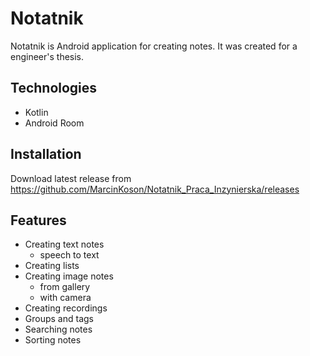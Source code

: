 # Notatnik
Notatnik is Android application for creating notes. It was created for a engineer's thesis.

## Technologies

* Kotlin
* Android Room

## Installation

Download latest release from https://github.com/MarcinKoson/Notatnik_Praca_Inzynierska/releases

## Features

* Creating text notes
  	* speech to text
* Creating lists
* Creating image notes
	* from gallery
	* with camera
* Creating recordings  
* Groups and tags
* Searching notes
* Sorting notes

